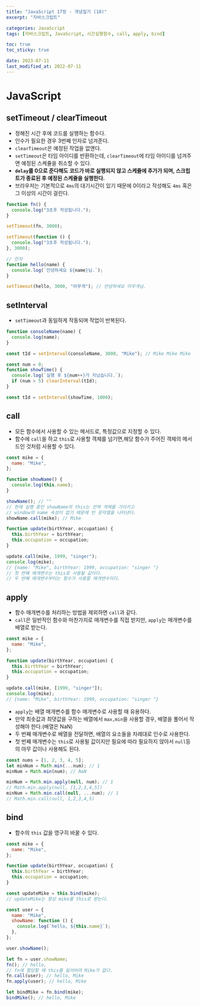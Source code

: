 ```yaml
---
title: "JavaScript 17장 - 개념짚기 (10)"
excerpt: "자바스크립트"

categories: JavaScript
tags: [자바스크립트, JavaScript, 시간실행함수, call, apply, bind]

toc: true
toc_sticky: true

date: 2023-07-11
last_modified_at: 2022-07-11
---
```


# JavaScript

## setTimeout / clearTimeout

- 정해진 시간 후에 코드를 실행하는 함수다.
- 인수가 필요한 경우 3번째 인자로 넘겨준다.
- `clearTimeout`은 예정된 작업을 없앤다.
- `setTimeout`은 타임 아이디를 반환하는데, `clearTimeout`에 타임 아이디를 넘겨주면 예정된 스케쥴을 취소할 수 있다.
- **`delay`를 0으로 준다해도 코드가 바로 실행되지 않고 스케쥴에 추가가 되며, 스크립트가 종료된 후 예정된 스케쥴을 실행한다.**
- 브라우저는 기본적으로 `4ms`의 대기시간이 있기 때문에 0이라고 작성해도 `4ms` 혹은 그 이상의 시간이 걸린다.

```js
function fn() {
  console.log("3초후 작성됩니다.");
}

setTimeout(fn, 3000);

setTimeout(function () {
  console.log("3초후 작성됩니다.");
}, 3000);

// 인자
function hello(name) {
  console.log(`안녕하세요 ${name}님.`);
}

setTimeout(hello, 3000, "아무개"); // 안녕하세요 아무개님.
```

## setInterval

- `setTimeout`과 동일하게 작동되며 작업이 반복된다.

```js
function consoleName(name) {
  console.log(name);
}

const tId = setInterval(consoleName, 3000, "Mike"); // Mike Mike Mike

const num = 0;
function showTime() {
  console.log(`실행 후 ${num++}가 지났습니다.`);
  if (num > 5) clearInterval(tId);
}

const tId = setInterval(showTime, 1000);
```

## call

- 모든 함수에서 사용할 수 있는 메서드로, 특정값으로 지정할 수 있다.
- 함수에 `call`을 하고 `this`로 사용할 객체를 넘기면,해당 함수가 주어진 객체의 메서드인 것처럼 사용할 수 있다.

```js
const mike = {
  name: "Mike",
};

function showName() {
  console.log(this.name);
}

showName(); // ""
// 현재 실행 중인 showName의 this는 전역 객체를 가리키고
// window의 name 속성이 없기 때문에 빈 문자열을 나타낸다.
showName.call(mike); // Mike

function update(birthYear, occupation) {
  this.birthYear = birthYear;
  this.occupation = occupation;
}

update.call(mike, 1999, "singer");
console.log(mike);
// {name: "Mike", birthYear: 1999, occupation: "singer "}
// 첫 번째 매개변수는 this로 사용될 값이다.
// 두 번째 매개변수부터는 함수가 사용할 매개변수이다.
```

## apply

- 함수 매개변수를 처리하는 방법을 제외하면 `call`과 같다.
- `call`은 일반적인 함수와 마찬가지로 매개변수를 직접 받지만, `apply`는 매개변수를 배열로 받는다.

```js
const mike = {
  name: "Mike",
};

function update(birthYear, occupation) {
  this.birthYear = birthYear;
  this.occupation = occupation;
}

update.call(mike, [1999, "singer"]);
console.log(mike);
// {name: "Mike", birthYear: 1999, occupation: "singer "}
```

- `apply`는 배열 매개변수를 함수 매개변수로 사용할 때 유용하다.
- 만약 최솟값과 최댓값을 구하는 배열에서 `max,min`을 사용할 경우, 배열을 풀어서 작성해야 한다.(배열은 NaN)
- 두 번째 매개변수로 배열을 전달하면, 배열의 요소들을 차례대로 인수로 사용한다.
- 첫 번째 매개변수는 `this`로 사용될 값이지만 필요에 따라 필요하지 않아서 `null`등의 아무 값이나 사용해도 된다.

```js
const nums = [1, 2, 3, 4, 5];
let minNum = Math.min(...num); // 1
minNum = Math.min(num); // NaN

minNum = Math.min.apply(null, num); // 1
// Math.min.apply(null, [1,2,3,4,5])
minNum = Math.min.call(null, ...num); // 1
// Math.min.call(null, 1,2,3,4,5)
```

## bind

- 함수의 `this` 값을 영구히 바꿀 수 있다.

```js
const mike = {
  name: "Mike",
};

function update(birthYear, occupation) {
  this.birthYear = birthYear;
  this.occupation = occupation;
}

const updateMike = this.bind(mike);
// updateMike는 항상 mike를 this로 받는다.

const user = {
  name: "Mike",
  showName: function () {
    console.log(`hello, ${this.name}`);
  },
};

user.showName();

let fn = user.showName;
fn(); // hello,
// fn에 할당할 때 this를 잃어버려 Mike가 없다.
fn.call(user); // hello, Mike
fn.apply(user); // hello, Mike

let bindMike = fn.bind(mike);
bindMike(); // hello, Mike
```

